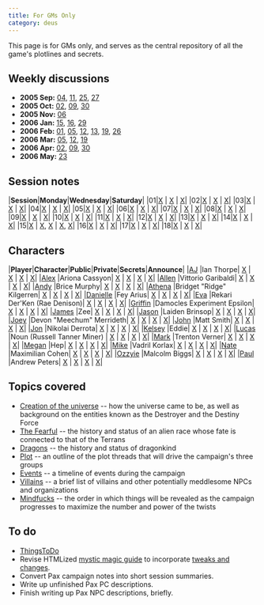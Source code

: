 ```yaml
---
title: For GMs Only
category: deus
---
```

This page is for GMs only, and serves as the central repository of all the game's plotlines and secrets.

## Weekly discussions
* __2005 Sep:__ [04](talk-20050904), [11](talk-20050911), [25](talk-20050925), [27](talk-20050927)
* __2005 Oct:__ [02](talk-20051002), [09](talk-20051009), [30](talk-20051030)
* __2005 Nov:__ [06](talk-20051106)
* __2006 Jan:__ [15](talk-20060115), [16](talk-20060116), [29](talk-20060129)
* __2006 Feb:__ [01](talk-20060201), [05](talk-20060205), [12](talk-20060212), [13](talk-20060213), [19](talk-20060219), [26](talk-20060226)
* __2006 Mar:__ [05](talk-20060305), [12](talk-20060312), [19](talk-20060319)
* __2006 Apr:__ [02](talk-20060402), [09](talk-20060409), [30](talk-20060430)
* __2006 May:__ [23](talk-20060523)

## Session notes
|__Session__|__Monday__|__Wednesday__|__Saturday__|
|01|[X](monday-01) | [X](wednesday-01) | [X](saturday-01)|
|02|[X](monday-02) | [X](wednesday-02) | [X](saturday-02)|
|03|[X](monday-03) | [X](wednesday-03) | [X](saturday-03)|
|04|[X](monday-04) | [X](wednesday-04) | [X](saturday-04)|
|05|[X](monday-05) | [X](wednesday-05) | [X](saturday-05)|
|06|[X](monday-06) | [X](wednesday-06) | [X](saturday-06)|
|07|[X](joint-07) | [X](joint-07) | [X](saturday-07)|
|08|[X](joint-08) | [X](joint-08) | [X](saturday-08)|
|09|[X](monday-09) | [X](wednesday-09) | [X](saturday-09)|
|10|[X](monday-10) | [X](wednesday-10) | [X](joint-11-10)|
|11|[X](joint-11-10) | [X](wednesday-11) | [X](joint-12-11)|
|12|[X](joint-12-11) | [X](wednesday-12) | [X](saturday-12)|
|13|[X](monday-13) | [X](wednesday-13) | [X](saturday-13)|
|14|[X](monday-14) | [X](wednesday-14) | [X](saturday-14)|
|15|[X](monday-15) | [X](wednesday-15), [X](wednesday-15-2) | [X](saturday-15), [X](saturday-15-2)|
|16|[X](monday-16) | [X](joint-16) | [X](joint-16)|
|17|[X](monday-17) | [X](wednesday-17) | [X](saturday-17)|
|18|[X](joint-18) | [X](joint-18) | [X](joint-18)|

## Characters
|__Player__|__Character__|__Public__|__Private__|__Secrets__|__Announce__|
|[AJ](player-aj) |Ian Thorpe| [X](char-public-aj) | [X](char-private-aj) | [X](char-secrets-aj) | [X](announce-aj)|
|[Alex](player-alex) |Ariona Cassyon| [X](char-public-alex) | [X](char-private-alex) | [X](char-secrets-alex) | [X](announce-alex)|
|[Allen](player-allen) |Vittorio Garibaldi| [X](char-public-allen) | [X](char-private-allen) | [X](char-secrets-allen) | [X](announce-allen)|
|[Andy](player-andy) |Brice Murphy| [X](char-public-andy) | [X](char-private-andy) | [X](char-secrets-andy) | [X](announce-andy)|
|[Athena](player-athena) |Bridget &quot;Ridge&quot; Kilgerren| [X](char-public-athena) | [X](char-private-athena) | [X](char-secrets-athena) | [X](announce-athena)|
|[Danielle](player-danielle) |Fey Arius| [X](char-public-danielle) | [X](char-private-danielle) | [X](char-secrets-danielle) | [X](announce-danielle)|
|[Eva](player-eva) |Rekari Der'Ken (Rae Denison)| [X](char-public-eva) | [X](char-private-eva) | [X](char-secrets-eva) | [X](announce-eva)|
|[Griffin](player-griffin) |Damocles Experiment Epsilon| [X](char-public-griffin) | [X](char-private-griffin) | [X](char-secrets-griffin) | [X](announce-griffin)|
|[James](player-james) |Zee| [X](char-public-james) | [X](char-private-james) | [X](char-secrets-james) | [X](announce-james)|
|[Jason](player-jason) |Laiden Brinsop| [X](char-public-jason) | [X](char-private-jason) | [X](char-secrets-jason) | [X](announce-jason)|
|[Joey](player-joey) |Devon &quot;Meechum&quot; Merrideth| [X](char-public-joey) | [X](char-private-joey) | [X](char-secrets-joey) | [X](announce-joey)|
|[John](player-john) |Matt Smith| [X](char-public-john) | [X](char-private-john) | [X](char-secrets-john) | [X](announce-john)|
|[Jon](player-jon) |Nikolai Derrota| [X](char-public-jon) | [X](char-private-jon) | [X](char-secrets-jon) | [X](announce-jon)|
|[Kelsey](player-kelsey) |Eddie| [X](char-public-kelsey) | [X](char-private-kelsey) | [X](char-secrets-kelsey) | [X](announce-kelsey)|
|[Lucas](player-lucas) |Noun (Russell Tanner Miner) | [X](char-public-lucas) | [X](char-private-lucas) | [X](char-secrets-lucas) | [X](announce-lucas)|
|[Mark](player-mark) |Trenton Verner| [X](char-public-mark) | [X](char-private-mark) | [X](char-secrets-mark) | [X](announce-mark)|
|[Megan](player-megan) |Hep| [X](char-public-megan) | [X](char-private-megan) | [X](char-secrets-megan) | [X](announce-megan)|
|[Mike](player-mike) |Vadril Korlax| [X](char-public-mike) | [X](char-private-mike) | [X](char-secrets-mike) | [X](announce-mike)|
|[Nate](player-nate) |Maximilian Cohen| [X](char-public-nate) | [X](char-private-nate) | [X](char-secrets-nate) | [X](announce-nate)|
|[Ozzyie](player-ozzyie) |Malcolm Biggs| [X](char-public-ozzyie) | [X](char-private-ozzyie) | [X](char-secrets-ozzyie) | [X](announce-ozzyie)|
|[Paul](player-paul) |Andrew Peters| [X](char-public-paul) | [X](char-private-paul) | [X](char-secrets-paul) | [X](announce-paul)|

## Topics covered
* [Creation of the universe](universe-creation) -- how the universe came to be, as well as background on the entities known as the Destroyer and the Destiny Force
* [The Fearful](fearful) -- the history and status of an alien race whose fate is connected to that of the Terrans
* [Dragons](dragons) -- the history and status of dragonkind
* [Plot](plot) -- an outline of the plot threads that will drive the campaign's three groups
* [Events](events) -- a timeline of events during the campaign
* [Villains](villains) -- a brief list of villains and other potentially meddlesome NPCs and organizations
* [Mindfucks](mindfucks) -- the order in which things will be revealed as the campaign progresses to maximize the number and power of the twists

## To do
* [ThingsToDo](things-to-do)
* Revise HTMLized [mystic magic guide](/mystic) to incorporate [tweaks and changes](mystic-todo).
* Convert Pax campaign notes into short session summaries.
* Write up unfinished Pax PC descriptions.
* Finish writing up Pax NPC descriptions, briefly.
